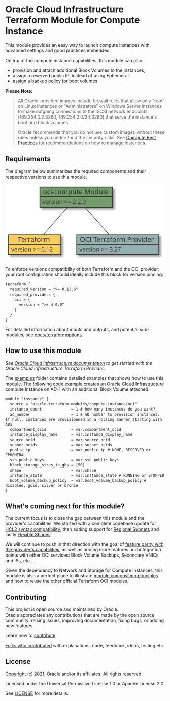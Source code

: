 # Oracle Cloud Infrastructure Terraform Module for Compute Instance

This module provides an easy way to launch compute instances with advanced settings and good practices embedded.

On top of the compute instance capabilities, this module can also:

- provision and attach additional Block Volumes to the instances,
- assign a reserved public IP, instead of using Ephemeral,
- assign a backup policy for boot volumes

**Please Note:**

> All Oracle-provided images include firewall rules that allow only "root" on Linux instances or "Administrators" on Windows Server instances to make outgoing connections to the iSCSI network endpoints (169.254.0.2:3260, 169.254.2.0/24:3260) that serve the instance's boot and block volumes.
>
> Oracle recommends that you do not use custom images without these rules unless you understand the security risks. See [Compute Best Practices](https://docs.cloud.oracle.com/iaas/Content/Compute/References/bestpracticescompute.htm#two) for recommendations on how to manage instances.

## Requirements

The diagram below summarizes the required components and their respective versions to use this module.

![versions](https://github.com/oracle-terraform-modules/terraform-oci-compute-instance/blob/main/docs/diagrams/versions.svg?raw=true&sanitize=true)

To enforce versions compatibility of both Terraform and the OCI provider, your root configuration should ideally include this block for version pinning:

```HCL
terraform {
  required_version = ">= 0.12.6"
  required_providers {
    oci = {
      version = ">= 4.0.0"
    }
  }
}
```

For detailed information about inputs and outputs, and potential sub-modules, see [docs/terraformoptions](https://github.com/oracle-terraform-modules/terraform-oci-compute-instance/blob/main/docs/terraformoptions.adoc).

## How to use this module

*See [Oracle Cloud Infrastructure documentation](https://docs.oracle.com/en-us/iaas/Content/API/SDKDocs/terraformproviderconfiguration.htm) to get started with the Oracle Cloud Infrastructure Terraform Provider.*

The [examples](https://github.com/oracle-terraform-modules/terraform-oci-compute-instance/tree/main/examples/) folder contains detailed examples that shows how to use this module. The following code example creates an Oracle Cloud Infrastructure compute instance on AD-1 with an additional Block Volume attached:

```hcl
module "instance" {
  source = "oracle-terraform-modules/compute-instance/oci"
  instance_count             = 1 # how many instances do you want?
  ad_number                  = 1 # AD number to provision instances. If null, instances are provisionned in a rolling manner starting with AD1
  compartment_ocid           = var.compartment_ocid
  instance_display_name      = var.instance_display_name
  source_ocid                = var.source_ocid
  subnet_ocids               = var.subnet_ocids
  public_ip                  = var.public_ip # NONE, RESERVED or EPHEMERAL
  ssh_public_keys            = var.ssh_public_keys
  block_storage_sizes_in_gbs = [50]
  shape                      = var.shape
  instance_state             = var.instance_state # RUNNING or STOPPED
  boot_volume_backup_policy  = var.boot_volume_backup_policy # disabled, gold, silver or bronze
}
```

## What's coming next for this module?

The current focus is to close the gap between this module and the provider's capabilities. We started with a complete codebase update for [HCL2 syntax compatibility](https://github.com/oracle-terraform-modules/terraform-oci-compute-instance/releases/tag/v2.0.2), then adding support for [Regional Subnets](https://github.com/oracle-terraform-modules/terraform-oci-compute-instance/releases/tag/v2.0.4) and lastly [Flexible Shapes](https://github.com/oracle-terraform-modules/terraform-oci-compute-instance/pull/49).

We will continue to push in that direction with the goal of [feature parity with the provider's capabilities](https://github.com/oracle-terraform-modules/terraform-oci-compute-instance/projects/4), as well as adding more features and integration points with other OCI services: Block Volume Backups, Secondary VNICs and IPs, etc ...

Given the dependency to Network and Storage for Compute Instances, this module is also a perfect place to illustrate [module composition principles](https://www.terraform.io/docs/language/modules/develop/composition.html) and how to reuse the other official Terraform OCI modules.

## Contributing

This project is open source and maintained by Oracle.  
Oracle appreciates any contributions that are made by the open source community: raising issues, improving documentation, fixing bugs, or adding new features.

Learn how to [contribute](https://github.com/oracle-terraform-modules/terraform-oci-compute-instance/blob/main/CONTRIBUTING.adoc).

[Folks who contributed](https://github.com/oracle-terraform-modules/terraform-oci-compute-instance/blob/main/CONTRIBUTORS.adoc) with explanations, code, feedback, ideas, testing etc.

## License

Copyright (c) 2021, Oracle and/or its affiliates. All rights reserved.

Licensed under the Universal Permissive License 1.0 or Apache License 2.0.

See [LICENSE](https://github.com/oracle-terraform-modules/terraform-oci-compute-instance/blob/main/LICENSE.txt) for more details.
